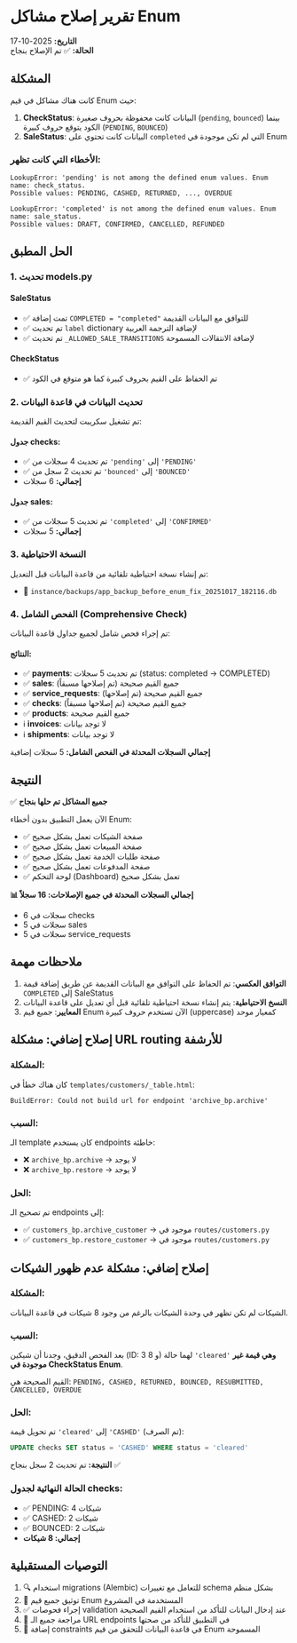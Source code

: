# تقرير إصلاح مشاكل Enum

**التاريخ:** 2025-10-17  
**الحالة:** ✅ تم الإصلاح بنجاح

## المشكلة

كانت هناك مشاكل في قيم Enum حيث:

1. **CheckStatus**: البيانات كانت محفوظة بحروف صغيرة (`pending`, `bounced`) بينما الكود يتوقع حروف كبيرة (`PENDING`, `BOUNCED`)
2. **SaleStatus**: البيانات كانت تحتوي على `completed` التي لم تكن موجودة في Enum

### الأخطاء التي كانت تظهر:
```
LookupError: 'pending' is not among the defined enum values. Enum name: check_status. 
Possible values: PENDING, CASHED, RETURNED, ..., OVERDUE

LookupError: 'completed' is not among the defined enum values. Enum name: sale_status. 
Possible values: DRAFT, CONFIRMED, CANCELLED, REFUNDED
```

## الحل المطبق

### 1. تحديث models.py

#### SaleStatus
- ✅ تمت إضافة `COMPLETED = "completed"` للتوافق مع البيانات القديمة
- ✅ تم تحديث `label` dictionary لإضافة الترجمة العربية
- ✅ تم تحديث `_ALLOWED_SALE_TRANSITIONS` لإضافة الانتقالات المسموحة

#### CheckStatus
- ✅ تم الحفاظ على القيم بحروف كبيرة كما هو متوقع في الكود

### 2. تحديث البيانات في قاعدة البيانات

تم تشغيل سكريبت لتحديث القيم القديمة:

#### جدول checks:
- ✅ تم تحديث 4 سجلات من `'pending'` إلى `'PENDING'`
- ✅ تم تحديث 2 سجل من `'bounced'` إلى `'BOUNCED'`
- **إجمالي:** 6 سجلات

#### جدول sales:
- ✅ تم تحديث 5 سجلات من `'completed'` إلى `'CONFIRMED'`
- **إجمالي:** 5 سجلات

### 3. النسخة الاحتياطية

تم إنشاء نسخة احتياطية تلقائية من قاعدة البيانات قبل التعديل:
- 📁 `instance/backups/app_backup_before_enum_fix_20251017_182116.db`

### 4. الفحص الشامل (Comprehensive Check)

تم إجراء فحص شامل لجميع جداول قاعدة البيانات:

#### النتائج:
- ✅ **payments**: تم تحديث 5 سجلات (status: completed → COMPLETED)
- ✅ **sales**: جميع القيم صحيحة (تم إصلاحها مسبقاً)
- ✅ **service_requests**: جميع القيم صحيحة (تم إصلاحها)
- ✅ **checks**: جميع القيم صحيحة (تم إصلاحها مسبقاً)
- ✅ **products**: جميع القيم صحيحة
- ℹ️ **invoices**: لا توجد بيانات
- ℹ️ **shipments**: لا توجد بيانات

**إجمالي السجلات المحدثة في الفحص الشامل:** 5 سجلات إضافية

## النتيجة

✅ **جميع المشاكل تم حلها بنجاح**

الآن يعمل التطبيق بدون أخطاء Enum:
- ✅ صفحة الشيكات تعمل بشكل صحيح
- ✅ صفحة المبيعات تعمل بشكل صحيح
- ✅ صفحة طلبات الخدمة تعمل بشكل صحيح
- ✅ صفحة المدفوعات تعمل بشكل صحيح
- ✅ لوحة التحكم (Dashboard) تعمل بشكل صحيح

**📊 إجمالي السجلات المحدثة في جميع الإصلاحات: 16 سجلاً**
- 6 سجلات في checks
- 5 سجلات في sales
- 5 سجلات في service_requests

## ملاحظات مهمة

1. **التوافق العكسي**: تم الحفاظ على التوافق مع البيانات القديمة عن طريق إضافة قيمة `COMPLETED` إلى SaleStatus
2. **النسخ الاحتياطية**: يتم إنشاء نسخة احتياطية تلقائية قبل أي تعديل على قاعدة البيانات
3. **المعايير**: جميع قيم Enum الآن تستخدم حروف كبيرة (uppercase) كمعيار موحد

## إصلاح إضافي: مشكلة URL routing للأرشفة

### المشكلة:
كان هناك خطأ في `templates/customers/_table.html`:
```
BuildError: Could not build url for endpoint 'archive_bp.archive'
```

### السبب:
الـ template كان يستخدم endpoints خاطئة:
- ❌ `archive_bp.archive` → لا يوجد
- ❌ `archive_bp.restore` → لا يوجد

### الحل:
تم تصحيح الـ endpoints إلى:
- ✅ `customers_bp.archive_customer` → موجود في `routes/customers.py`
- ✅ `customers_bp.restore_customer` → موجود في `routes/customers.py`

## إصلاح إضافي: مشكلة عدم ظهور الشيكات

### المشكلة:
الشيكات لم تكن تظهر في وحدة الشيكات بالرغم من وجود 8 شيكات في قاعدة البيانات.

### السبب:
بعد الفحص الدقيق، وجدنا أن شيكين (ID: 3 و 8) لهما حالة `'cleared'` **وهي قيمة غير موجودة في CheckStatus Enum**.

القيم الصحيحة هي: `PENDING, CASHED, RETURNED, BOUNCED, RESUBMITTED, CANCELLED, OVERDUE`

### الحل:
تم تحويل قيمة `'cleared'` إلى `'CASHED'` (تم الصرف):
```sql
UPDATE checks SET status = 'CASHED' WHERE status = 'cleared'
```

**النتيجة:** تم تحديث 2 سجل بنجاح ✅

### الحالة النهائية لجدول checks:
- ✅ PENDING: 4 شيكات
- ✅ CASHED: 2 شيكات  
- ✅ BOUNCED: 2 شيكات
- **إجمالي: 8 شيكات**

## التوصيات المستقبلية

1. 🔍 استخدام migrations (Alembic) للتعامل مع تغييرات schema بشكل منظم
2. 📝 توثيق جميع قيم Enum المستخدمة في المشروع
3. ✅ إجراء فحوصات validation عند إدخال البيانات للتأكد من استخدام القيم الصحيحة
4. 🔗 مراجعة جميع الـ URL endpoints في التطبيق للتأكد من صحتها
5. 🚨 إضافة constraints في قاعدة البيانات للتحقق من قيم Enum المسموحة

